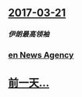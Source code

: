 ## [2017-03-21](/zh/news/2017/03/21/index.md)

##### 伊朗最高领袖
### [en News Agency ](/zh/news/2017/03/21/en-News-Agency.md)
## [前一天...](/zh/news/2017/03/20/index.md)

